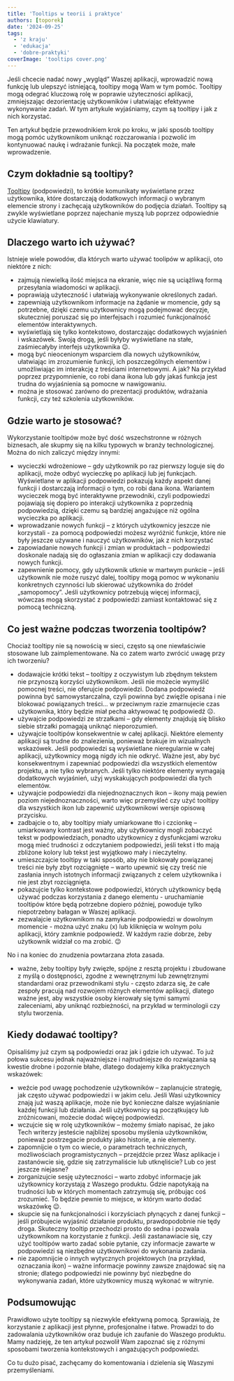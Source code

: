 ```yaml
---
title: 'Tooltips w teorii i praktyce'
authors: [toporek]
date: '2024-09-25'
tags:
  - 'z kraju'
  - 'edukacja'
  - 'dobre-praktyki'
coverImage: 'tooltips cover.png'
---
```


Jeśli chcecie nadać nowy „wygląd” Waszej aplikacji, wprowadzić nową funkcję lub
ulepszyć istniejącą, tooltipy mogą Wam w tym pomóc. Tooltipy mogą odegrać
kluczową rolę w poprawie użyteczności aplikacji, zmniejszając dezorientację
użytkowników i ułatwiając efektywne wykonywanie zadań. W tym artykule
wyjaśniamy, czym są tooltipy i jak z nich korzystać.

<!--truncate-->

Ten artykuł będzie przewodnikiem krok po kroku, w jaki sposób tooltipy mogą
pomóc użytkownikom uniknąć rozczarowania i pozwolić im kontynuować naukę i
wdrażanie funkcji. Na początek może, małe wprowadzenie.

## Czym dokładnie są tooltipy?

[Tooltipy](https://pl.wikipedia.org/wiki/Tooltip) (podpowiedzi), to krótkie
komunikaty wyświetlane przez użytkownika, które dostarczają dodatkowych
informacji o wybranym elemencie strony i zachęcają użytkowników do podjęcia
działań. Tooltipy są zwykle wyświetlane poprzez najechanie myszą lub poprzez
odpowiednie użycie klawiatury.

## Dlaczego warto ich używać?

Istnieje wiele powodów, dla których warto używać toolipów w aplikacji, oto
niektóre z nich:

- zajmują niewielką ilość miejsca na ekranie, więc nie są uciążliwą formą
  przesyłania wiadomości w aplikacji.
- poprawiają użyteczność i ułatwiają wykonywanie określonych zadań.
- zapewniają użytkownikom informacje na żądanie w momencie, gdy są potrzebne,
  dzięki czemu użytkownicy mogą podejmować decyzje, skuteczniej poruszać się po
  interfejsach i rozumieć funkcjonalność elementów interaktywnych.
- wyświetlają się tylko kontekstowo, dostarczając dodatkowych wyjaśnień i
  wskazówek. Swoją drogą, jeśli byłyby wyświetlane na stałe, zaśmiecałyby
  interfejs użytkownika 😉.
- mogą być nieocenionym wsparciem dla nowych użytkowników, ułatwiając im
  zrozumienie funkcji, ich poszczególnych elementów i umożliwiając im interakcję
  z treściami internetowymi. A jak? Na przykład poprzez przypomnienie, co robi
  dana ikona lub gdy jakaś funkcja jest trudna do wyjaśnienia są pomocne w
  nawigowaniu.
- można je stosować zarówno do prezentacji produktów, wdrażania funkcji, czy też
  szkolenia użytkowników.

## Gdzie warto je stosować?

Wykorzystanie tooltipów może być dość wszechstronne w różnych biznesach, ale
skupmy się na kilku typowych w branży technologicznej. Można do nich zaliczyć
między innymi:

- wycieczki wdrożeniowe – gdy użytkownik po raz pierwszy loguje się do
  aplikacji, może odbyć wycieczkę po aplikacji lub jej funkcjach. Wyświetlane w
  aplikacji podpowiedzi pokazują każdy aspekt danej funkcji i dostarczają
  informacji o tym, co robi dana ikona. Wariantem wycieczek mogą być
  interaktywne przewodniki, czyli podpowiedzi pojawiają się dopiero po
  interakcji użytkownika z poprzednią podpowiedzią, dzięki czemu są bardziej
  angażujące niż ogólna wycieczka po aplikacji.
- wprowadzanie nowych funkcji – z których użytkownicy jeszcze nie korzystali -
  za pomocą podpowiedzi możesz wyróżnić funkcje, które nie były jeszcze używane
  i nauczyć użytkowników, jak z nich korzystać
- zapowiadanie nowych funkcji i zmian w produktach – podpowiedzi doskonale
  nadają się do ogłaszania zmian w aplikacji czy dodawania nowych funkcji.
- zapewnienie pomocy, gdy użytkownik utknie w martwym punkcie – jeśli użytkownik
  nie może ruszyć dalej, tooltipy mogą pomoc w wykonaniu konkretnych czynności
  lub skierować użytkownika do źródeł „samopomocy”. Jeśli użytkownicy potrzebują
  więcej informacji, wówczas mogą skorzystać z podpowiedzi zamiast kontaktować
  się z pomocą techniczną.

## Co jest ważne podczas tworzenia tooltipów?

Chociaż tooltipy nie są nowością w sieci, często są one niewłaściwie stosowane
lub zaimplementowane. Na co zatem warto zwrócić uwagę przy ich tworzeniu?

- dodawajcie krótki tekst – tooltipy z oczywistym lub zbędnym tekstem nie
  przynoszą korzyści użytkownikom. Jeśli nie możecie wymyślić pomocnej treści,
  nie oferujcie podpowiedzi. Dodana podpowiedź powinna być samowystarczalna,
  czyli powinna być zwięźle opisana i nie blokować powiązanych treści… w
  przeciwnym razie zmarnujecie czas użytkownika, który będzie miał pecha
  aktywować tę podpowiedź ☹.
- używajcie podpowiedzi ze strzałkami – gdy elementy znajdują się blisko siebie
  strzałki pomagają uniknąć nieporozumień.
- używajcie tooltipów konsekwentnie w całej aplikacji. Niektóre elementy
  aplikacji są trudne do znalezienia, ponieważ brakuje im wizualnych wskazówek.
  Jeśli podpowiedzi są wyświetlane nieregularnie w całej aplikacji, użytkownicy
  mogą nigdy ich nie odkryć. Ważne jest, aby być konsekwentnym i zapewniać
  podpowiedzi dla wszystkich elementów projektu, a nie tylko wybranych. Jeśli
  tylko niektóre elementy wymagają dodatkowych wyjaśnień, użyj wyskakujących
  podpowiedzi dla tych elementów.
- używajcie podpowiedzi dla niejednoznacznych ikon – ikony mają pewien poziom
  niejednoznaczności, warto więc przemyśleć czy użyć tooltipy dla wszystkich
  ikon lub zapewnić użytkownikowi wersje opisową przycisku.
- zadbajcie o to, aby tooltipy miały umiarkowane tło i czcionkę – umiarkowany
  kontrast jest ważny, aby użytkownicy mogli zobaczyć tekst w podpowiedziach,
  ponadto użytkownicy z dysfunkcjami wzroku mogą mieć trudności z odczytaniem
  podpowiedzi, jeśli tekst i tło mają zbliżone kolory lub tekst jest wyjątkowo
  mały i nieczytelny.
- umieszczajcie tooltipy w taki sposób, aby nie blokowały powiązanej treści nie
  były zbyt rozciągnięte – warto upewnić się czy treść nie zasłania innych
  istotnych informacji związanych z celem użytkownika i nie jest zbyt
  rozciągnięta.
- pokazujcie tylko kontekstowe podpowiedzi, których użytkownicy będą używać
  podczas korzystania z danego elementu - uruchamianie tooltipów które będą
  potrzebne dopiero później, powoduje tylko niepotrzebny bałagan w Waszej
  aplikacji.
- zezwalajcie użytkownikom na zamykanie podpowiedzi w dowolnym momencie - można
  użyć znaku (x) lub kliknięcia w wolnym polu aplikacji, który zamknie
  podpowiedź. W każdym razie dobrze, żeby użytkownik widział co ma zrobić. 😉

No i na koniec do znudzenia powtarzana złota zasada.

- ważne, żeby tooltipy były zwięzłe, spójne z resztą projektu i zbudowane z
  myślą o dostępności, zgodne z wewnętrznymi lub zewnętrznymi standardami oraz
  przewodnikami stylu - często zdarza się, że całe zespoły pracują nad rozwojem
  różnych elementów aplikacji, dlatego ważne jest, aby wszystkie osoby kierowały
  się tymi samymi zaleceniami, aby uniknąć rozbieżności, na przykład w
  terminologii czy stylu tworzenia.

## Kiedy dodawać tooltipy?

Opisaliśmy już czym są podpowiedzi oraz jak i gdzie ich używać. To już połowa
sukcesu jednak najważniejsze i najtrudniejsze do rozwiązania są kwestie drobne i
pozornie błahe, dlatego dodajemy kilka praktycznych wskazówek:

- weźcie pod uwagę pochodzenie użytkowników – zaplanujcie strategię, jak często
  używać podpowiedzi i w jakim celu. Jeśli Wasi użytkownicy znają już waszą
  aplikacje, może nie być konieczne dalsze wyjaśnianie każdej funkcji lub
  działania. Jeśli użytkownicy są początkujący lub zróżnicowani, możecie dodać
  więcej podpowiedzi.
- wczujcie się w rolę użytkowników – możemy śmiało napisać, że jako Tech
  writerzy jesteście najbliżej sposobu myślenia użytkowników, ponieważ
  postrzegacie produkty jako historie, a nie elementy.
- zapomnijcie o tym co wiecie, o parametrach technicznych, możliwościach
  programistycznych – przejdźcie przez Wasz aplikacje i zastanówcie się, gdzie
  się zatrzymaliście lub utknęliście? Lub co jest jeszcze niejasne?
- zorganizujcie sesję użyteczności – warto zdobyć informacje jak użytkownicy
  korzystają z Waszego produktu. Gdzie napotykają na trudności lub w których
  momentach zatrzymują się, próbując coś zrozumieć. To będzie pewnie to miejsce,
  w którym warto dodać wskazówkę 😉.
- skupcie się na funkcjonalności i korzyściach płynących z danej funkcji – jeśli
  próbujecie wyjaśnić działanie produktu, prawdopodobnie nie tędy droga.
  Skuteczny tooltip przechodzi prosto do sedna i pozwala użytkownikom na
  korzystanie z funkcji. Jeśli zastanawiacie się, czy użyć tooltipów warto zadać
  sobie pytanie, czy informacje zawarte w podpowiedzi są niezbędne użytkownikowi
  do wykonania zadania.
- nie zapomnijcie o innych wytycznych projektowych (na przykład, oznaczania
  ikon) – ważne informacje powinny zawsze znajdować się na stronie; dlatego
  podpowiedzi nie powinny być niezbędne do wykonywania zadań, które użytkownicy
  muszą wykonać w witrynie.

## Podsumowując

Prawidłowo użyte tooltipy są niezwykle efektywną pomocą. Sprawiają, że
korzystanie z aplikacji jest płynne, profesjonalne i łatwe. Prowadzi to do
zadowalania użytkowników oraz buduje ich zaufanie do Waszego produktu. Mamy
nadzieję, że ten artykuł pozwolił Wam zapoznać się z różnymi sposobami tworzenia
kontekstowych i angażujących podpowiedzi.

Co tu dużo pisać, zachęcamy do komentowania i dzielenia się Waszymi
przemyśleniami.
